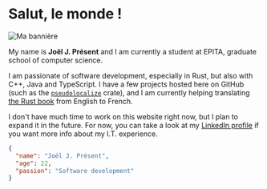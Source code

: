 # Salut, le monde !

![Ma bannière](https://i.imgur.com/I8IGDGc.png)

My name is **Joël J. Présent** and I am currently a student at EPITA, graduate school of computer science.

I am passionate of software development, especially in Rust, but also with C++, Java and TypeScript.
I have a few projects hosted here on GitHub (such as the [`pseudolocalize`][pseudolocalize] crate), and I am currently helping translating [the Rust book][rust-book-fr] from English to French.

I don't have much time to work on this website right now, but I plan to expand it in the future.
For now, you can take a look at my [LinkedIn profile][linkedin] if you want more info about my I.T. experience.

```json
{
  "name": "Joël J. Présent",
  "age": 22,
  "passion": "Software development"
}
```

[rust-book-fr]: https://github.com/Jimskapt/rust-book-fr
[linkedin]: https://www.linkedin.com/in/joeljpresent
[pseudolocalize]: https://github.com/joeljpresent/pseudolocalize
